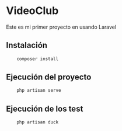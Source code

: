 # VideoClub

Este es mi primer proyecto en usando Laravel


## Instalación
```bash
	composer install
```

## Ejecución del proyecto

```bash 
	php artisan serve
```

## Ejecución de los test

```bash
	php artisan duck
```
